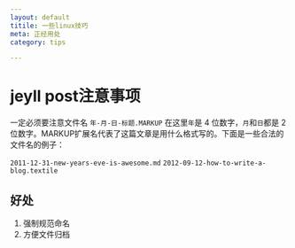 ```yaml
---
layout: default
titile: 一些linux技巧
meta: 正经用处
category: tips

---
```

# jeyll post注意事项
一定必须要注意文件名
`年-月-日-标题.MARKUP`
在这里`年`是 4 位数字，`月`和`日`都是 2 位数字。MARKUP扩展名代表了这篇文章是用什么格式写的。下面是一些合法的文件名的例子：

`2011-12-31-new-years-eve-is-awesome.md`
`2012-09-12-how-to-write-a-blog.textile`

## 好处
1. 强制规范命名
2. 方便文件归档


